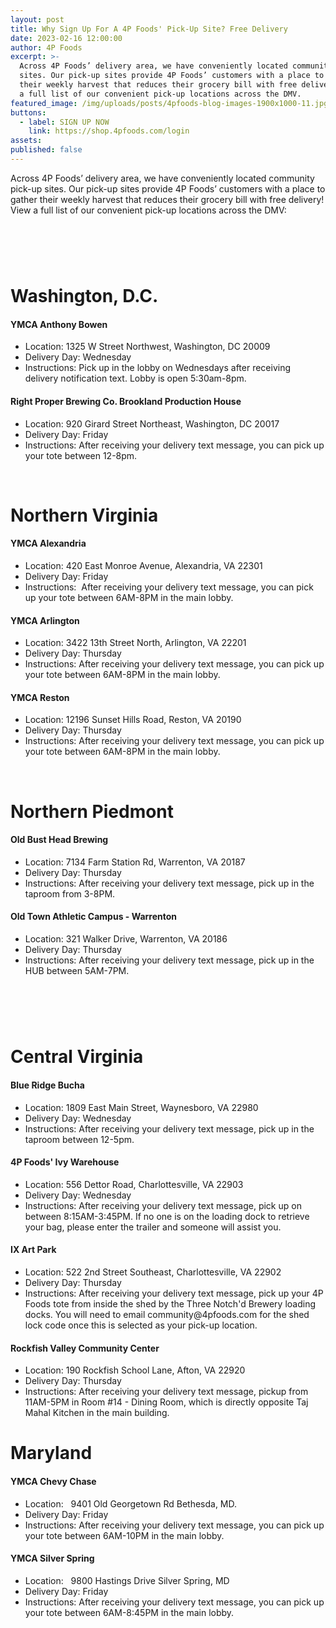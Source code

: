 ```yaml
---
layout: post
title: Why Sign Up For A 4P Foods' Pick-Up Site? Free Delivery
date: 2023-02-16 12:00:00
author: 4P Foods
excerpt: >-
  Across 4P Foods’ delivery area, we have conveniently located community pick-up
  sites. Our pick-up sites provide 4P Foods’ customers with a place to gather
  their weekly harvest that reduces their grocery bill with free delivery! View
  a full list of our convenient pick-up locations across the DMV.
featured_image: /img/uploads/posts/4pfoods-blog-images-1900x1000-11.jpg
buttons:
  - label: SIGN UP NOW
    link: https://shop.4pfoods.com/login
assets:
published: false
---
```

<div class="editable"><p>Across 4P Foods’ delivery area, we have conveniently located community pick-up sites. Our pick-up sites provide 4P Foods’ customers with a place to gather their weekly harvest that reduces their grocery bill with free delivery! View a full list of our convenient pick-up locations across the DMV:</p><h1>&nbsp;</h1><h1>Washington, D.C.</h1><h4>YMCA Anthony Bowen</h4><ul><li>Location: 1325 W Street Northwest, Washington, DC 20009</li><li>Delivery Day: Wednesday</li><li>Instructions: Pick up in the lobby on Wednesdays after receiving delivery notification text. Lobby is open 5:30am-8pm.</li></ul><h4>Right Proper Brewing Co. Brookland Production House</h4><ul><li>Location: 920 Girard Street Northeast, Washington, DC 20017</li><li>Delivery Day: Friday</li><li>Instructions: After receiving your delivery text message, you can pick up your tote between 12-8pm.</li></ul><p>&nbsp;</p><h1>Northern Virginia</h1><h4>YMCA Alexandria&nbsp;</h4><ul><li>Location: 420 East Monroe Avenue, Alexandria, VA 22301</li><li>Delivery Day: Friday</li><li>Instructions:&nbsp; After receiving your delivery text message, you can pick up your tote between 6AM-8PM in the main lobby.</li></ul><h4>YMCA Arlington</h4><ul><li>Location: 3422 13th Street North, Arlington, VA 22201</li><li>Delivery Day: Thursday</li><li>Instructions: After receiving your delivery text message, you can pick up your tote between 6AM-8PM in the main lobby.</li></ul><h4>YMCA Reston</h4><ul><li>Location: 12196 Sunset Hills Road, Reston, VA 20190</li><li>Delivery Day: Thursday</li><li>Instructions: After receiving your delivery text message, you can pick up your tote between 6AM-8PM in the main lobby.</li></ul><p>&nbsp;</p><h1>Northern Piedmont</h1><h4>Old Bust Head Brewing</h4><ul><li>Location: 7134 Farm Station Rd, Warrenton, VA 20187</li><li>Delivery Day: Thursday</li><li>Instructions: After receiving your delivery text message, pick up in the taproom from 3-8PM.</li></ul><h4>Old Town Athletic Campus - Warrenton</h4><ul><li>Location: 321 Walker Drive, Warrenton, VA 20186</li><li>Delivery Day: Thursday</li><li>Instructions: After receiving your delivery text message, pick up in the HUB between 5AM-7PM.&nbsp;</li></ul><h1>&nbsp;</h1><h1>Central Virginia</h1><h4>Blue Ridge Bucha</h4><ul><li>Location: 1809 East Main Street, Waynesboro, VA 22980</li><li>Delivery Day: Wednesday</li><li>Instructions: After receiving your delivery text message, pick up in the taproom between 12-5pm.</li></ul><h4>4P Foods' Ivy Warehouse</h4><ul><li>Location: 556 Dettor Road, Charlottesville, VA 22903</li><li>Delivery Day: Wednesday</li><li>Instructions: After receiving your delivery text message, pick up on between 8:15AM-3:45PM. If no one is on the loading dock to retrieve your bag, please enter the trailer and someone will assist you.</li></ul><h4>IX Art Park</h4><ul><li>Location: 522 2nd Street Southeast, Charlottesville, VA 22902</li><li>Delivery Day: Thursday</li><li>Instructions: After receiving your delivery text message, pick up your 4P Foods tote from inside the shed by the Three Notch'd Brewery loading docks. You will need to email community@4pfoods.com for the shed lock code once this is selected as your pick-up location.</li></ul><h4>Rockfish Valley Community Center</h4><ul><li>Location: 190 Rockfish School Lane, Afton, VA 22920</li><li>Delivery Day: Thursday</li><li>Instructions: After receiving your delivery text message, pickup from 11AM-5PM in Room #14 - Dining Room, which is directly opposite Taj Mahal Kitchen in the main building.</li></ul><h1>Maryland</h1><h4><strong>YMCA Chevy Chase</strong></h4><ul><li>Location:&nbsp; &nbsp;9401 Old Georgetown Rd Bethesda, MD.</li><li>Delivery Day: Friday</li><li>Instructions: After receiving your delivery text message, you can pick up your tote between 6AM-10PM in the main lobby.</li></ul><h4><strong>YMCA Silver Spring</strong></h4><ul><li>Location: &nbsp; 9800 Hastings Drive Silver Spring, MD</li><li>Delivery Day: Friday</li><li>Instructions: After receiving your delivery text message, you can pick up your tote between 6AM-8:45PM in the main lobby.</li></ul><p>&nbsp;</p></div>